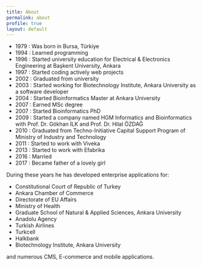 ```yaml
---
title: About
permalink: about
profile: true
layout: default
---
```



- 1979 : Was born in Bursa, Türkiye
- 1994 : Learned programming
- 1996 : Started university education for Electrical & Electronics Engineering at Başkent University, Ankara
- 1997 : Started coding actively web projects
- 2002 : Graduated from university
- 2003 : Started working for Biotechnology Institute, Ankara University as a software developer
- 2004 : Started Bioinformatics Master at Ankara University
- 2007 : Earned MSc degree
- 2007 : Started Bioinformatics PhD
- 2009 : Started a company named HGM Informatics and Bioinformatics with Prof. Dr. Gökhan İLK and Prof. Dr. Hilal ÖZDAĞ
- 2010 : Graduated from Techno-Initiative Capital Support Program of Ministry of Industry and Technology
- 2011 : Started to work with Viveka
- 2013 : Started to work with Efabrika
- 2016 : Married
- 2017 : Became father of a lovely girl


During these years he has developed enterprise applications for:

- Constitutional Court of Republic of Turkey
- Ankara Chamber of Commerce
- Directorate of EU Affairs
- Ministry of Health
- Graduate School of Natural & Applied Sciences, Ankara University
- Anadolu Agency
- Turkish Airlines
- Turkcell
- Halkbank
- Biotechnology Institute, Ankara University

and numerous CMS, E-commerce and mobile applications.



